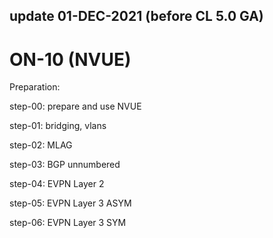 
## update 01-DEC-2021 (before CL 5.0 GA)
# ON-10 (NVUE)

Preparation:

step-00: prepare and use NVUE

step-01: bridging, vlans

step-02: MLAG

step-03: BGP unnumbered

step-04: EVPN Layer 2 

step-05: EVPN Layer 3 ASYM

step-06: EVPN Layer 3 SYM
